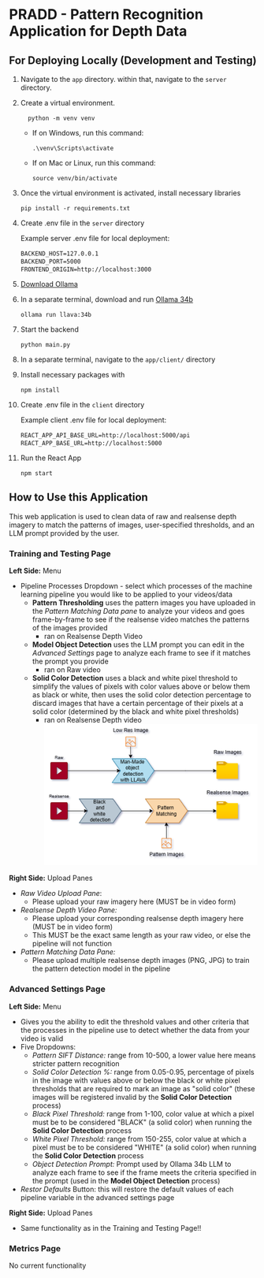 # PRADD - Pattern Recognition Application for Depth Data

## For Deploying Locally (Development and Testing)

1. Navigate to the `app` directory. within that, navigate to the `server` directory.
2. Create a virtual environment.
   ```shell
     python -m venv venv
     ```
   * If on Windows, run this command:
     ```shell
     .\venv\Scripts\activate
     ```
   * If on Mac or Linux, run this command:
     ```shell
     source venv/bin/activate
     ```
3. Once the virtual environment is activated, install necessary libraries
   ```shell
   pip install -r requirements.txt
   ```
4. Create .env file in the `server` directory

   Example server .env file for local deployment:
   ```env
   BACKEND_HOST=127.0.0.1
   BACKEND_PORT=5000
   FRONTEND_ORIGIN=http://localhost:3000
   ```
6. [Download Ollama](https://ollama.com/download)
7. In a separate terminal, download and run [Ollama 34b](https://ollama.com/library/llava:34b)
   ```shell
   ollama run llava:34b
   ```
8. Start the backend
   ```shell
   python main.py
   ```
9. In a separate terminal, navigate to the `app/client/` directory
10. Install necessary packages with
    ```shell
    npm install
    ```
11. Create .env file in the `client` directory

    Example client .env file for local deployment:
    ```env
    REACT_APP_API_BASE_URL=http://localhost:5000/api
    REACT_APP_BASE_URL=http://localhost:5000
    ```
12. Run the React App
    ```shell
    npm start
    ```


## How to Use this Application

This web application is used to clean data of raw and realsense depth imagery to match the patterns of images, user-specified thresholds, and an LLM prompt provided by the user. 

### Training and Testing Page

**Left Side:** Menu
* Pipeline Processes Dropdown - select which processes of the machine learning pipeline you would like to be applied to your videos/data
    * **Pattern Thresholding** uses the pattern images you have uploaded in the *Pattern Matching Data pane* to analyze your videos and goes frame-by-frame to see if the realsense video matches the patterns of the images provided
        * ran on Realsense Depth Video
    * **Model Object Detection** uses the LLM prompt you can edit in the *Advanced Settings* page to analyze each frame to see if it matches the prompt you provide
        * ran on Raw video
    * **Solid Color Detection** uses a black and white pixel threshold to simplify the values of pixels with color values above or below them as black or white, then uses the solid color detection percentage to discard images that have a certain percentage of their pixels at a solid color (determined by the black and white pixel thresholds)
        * ran on Realsense Depth video
![Pipeline Diagram](https://github.com/caleb-hansolo/PRADD/blob/main/Pattern.drawio.png "Pipeline Diagram")

**Right Side:** Upload Panes
* *Raw Video Upload Pane*:
    * Please upload your raw imagery here (MUST be in video form)
* *Realsense Depth Video Pane:*
    * Please upload your corresponding realsense depth imagery here (MUST be in video form)
    * This MUST be the exact same length as your raw video, or else the pipeline will not function
* *Pattern Matching Data Pane:*
    * Please upload multiple realsense depth images (PNG, JPG) to train the pattern detection model in the pipeline


      
### Advanced Settings Page

**Left Side:** Menu
* Gives you the ability to edit the threshold values and other criteria that the processes in the pipeline use to detect whether the data from your video is valid
* Five Dropdowns:
    * *Pattern SIFT Distance:* range from 10-500, a lower value here means stricter pattern recognition
    * *Solid Color Detection %:* range from 0.05-0.95, percentage of pixels in the image with values above or below the black or white pixel thresholds that are required to mark an image as "solid color" (these images will be registered invalid by the **Solid Color Detection** process)
    * *Black Pixel Threshold:* range from 1-100, color value at which a pixel must be to be considered "BLACK" (a solid color) when running the **Solid Color Detection** process
    * *White Pixel Threshold:* range from 150-255, color value at which a pixel must be to be considered "WHITE" (a solid color) when running the **Solid Color Detection** process
    * *Object Detection Prompt:* Prompt used by Ollama 34b LLM to analyze each frame to see if the frame meets the criteria specified in the prompt (used in the **Model Object Detection** process)
* *Restor Defaults* Button: this will restore the default values of each pipeline variable in the advanced settings page

**Right Side:** Upload Panes
* Same functionality as in the Training and Testing Page!!



### Metrics Page

No current functionality
